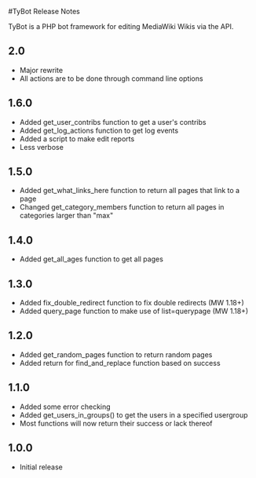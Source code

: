 ﻿#TyBot Release Notes

TyBot is a PHP bot framework for editing MediaWiki Wikis via the API.

## 2.0
* Major rewrite 
* All actions are to be done through command line options

## 1.6.0
* Added get_user_contribs function to get a user's contribs
* Added get_log_actions function to get log events
* Added a script to make edit reports
* Less verbose

## 1.5.0
* Added get_what_links_here function to return all pages that link to a page
* Changed get_category_members function to return all pages in categories larger than "max"

## 1.4.0
* Added get_all_ages function to get all pages

## 1.3.0
* Added fix_double_redirect function to fix double redirects (MW 1.18+)
* Added query_page function to make use of list=querypage (MW 1.18+)

## 1.2.0
* Added get_random_pages function to return random pages
* Added return for find_and_replace function based on success

## 1.1.0
* Added some error checking
* Added get_users_in_groups() to get the users in a specified usergroup
* Most functions will now return their success or lack thereof

## 1.0.0
* Initial release
